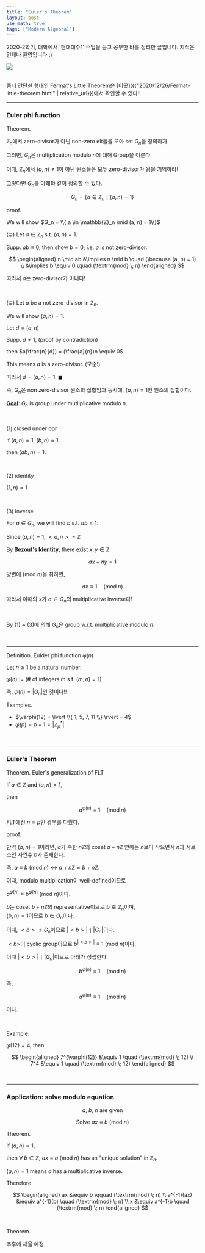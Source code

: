```yaml
---
title: "Euler's Theorem"
layout: post
use_math: true
tags: ["Modern Algebra1"]
---
```



2020-2학기, 대학에서 '현대대수1' 수업을 듣고 공부한 바를 정리한 글입니다. 지적은 언제나 환영입니다 :)

<div class="img-wrapper">
  <img src="{{ "/assets/img/group_meme.jpg" | relative_url }}">
</div><br>

좀더 간단한 형태인 Fermat's Little Theorem은 [이곳]({{"2020/12/26/Fermat-little-theorem.html" | relative_url}})에서 확인할 수 있다!!

<hr>

### Euler phi function

<span class="statement-title">Theorem.</span><br>

<div class="statement" markdown="1">

$\mathbb{Z}_n$에서 zero-divisor가 아닌 non-zero elt들을 모아 set $G_n$을 정의하자.

그러면, $G_n$은 multiplication modulo $n$에 대해 Group을 이룬다.

</div>

이때, $\mathbb{Z}_n$에서 $(a, n) \ne 1$이 아닌 원소들은 모두 zero-divisor가 됨을 기억하라!

그렇다면 $G_n$를 아래와 같이 정의할 수 있다.

$$
G_n = \{ a \in \mathbb{Z}_n \mid (a, n) = 1\}
$$

<span class="statement-title">proof.</span><br>

<div class="math-statement" markdown="1">

We will show $G_n = \\{ a \in \mathbb{Z}_n \mid (a, n) = 1\\}$

($\supseteq$) Let $a \in \mathbb{Z}_n$ s.t. $(a, n) = 1$.

Supp. $ab \equiv 0$, then show $b = 0$; i.e. $a$ is not zero-divisor.

$$
\begin{aligned}
    n \mid ab &\implies n \mid b \quad (\because (a, n) = 1) \\
              &\implies b \equiv 0 \quad (\textrm{mod} \; n)
\end{aligned}
$$

따라서 $a$는 zero-divisor가 아니다!

<br>

($\subseteq$) Let $a$ be a not zero-divisor in $\mathbb{Z}_n$.

We will show $(a, n) = 1$.

Let $d = (a, n)$

Supp. $d \ne 1$, (proof by contradiction)

then $a(\frac{n}{d}) = (\frac{a}{n})n \equiv 0$

This means $a$ is a zero-divisor. (모순!)

따라서 $d = (a, n) = 1$. $\blacksquare$

</div>

즉, $G_n$은 non zero-divisor 원소의 집합임과 동시에, $(a, n) = 1$인 원소의 집합이다.

<div class="math-statement" markdown="1">

**<u>Goal</u>**: $G_n$ is group under mutliplicative modulo $n$.

<br>

(1) closed under opr

if $(a, n) = 1$, $(b, n) = 1$, 

then $(ab, n) = 1$.

<br>

(2) identity 

$(1, n) = 1$

<br>

(3) inverse

For $a \in G_n$, we will find $b$ s.t. $ab = 1$.

Since $(a, n) = 1$, $< a, n > = \mathbb{Z}$

By **<u>Bezout's Identity</u>**, there exist $x, y \in \mathbb{Z}$

$$
ax + ny = 1
$$

양변에 (mod $n$)을 취하면,

$$
ax \equiv 1 \quad (\textrm{mod} \; n)
$$

따라서 이때의 $x$가 $a \in G_n$의 multiplicative inverse다!

<br>

By (1) ~ (3)에 의해 $G_n$은 group w.r.t. multiplicative modulo $n$.

</div>

<br>
<hr>

<span class="statement-title">Definition.</span> Eulder phi function $\varphi(n)$<br>

<div class="statement" markdown="1">

Let $n \ge 1$ be a natural number.

$\varphi(n)$ := (# of integers $m$ s.t. $(m, n) = 1$)

즉, $\varphi(n) = \lvert G_n \rvert$인 것이다!!

</div>

<span class="statement-title">Examples.</span><br>

- $\varphi(12) = \lvert \\{ 1, 5, 7, 11 \\} \rvert = 4$
- $\varphi(p) = p-1 = \lvert \mathbb{Z}^{*}_p \rvert$


<br>
<hr>

### Euler's Theorem

<span class="statement-title">Theorem.</span> Euler's generalization of FLT<br>

<div class="statement" markdown="1">

If $a \in \mathbb{Z}$ and $(a, n) = 1$,

then 

$$
a^{\varphi(n)} \equiv 1 \quad (\textrm{mod} \; n)
$$

FLT에선 $n = p$인 경우를 다뤘다.

</div>

<span class="statement-title">proof.</span><br>

<div class="math-statement" markdown="1">

만약 $(a, n) = 1$이라면, $a$가 속한 $n\mathbb{Z}$의 coset $a + n\mathbb{Z}$ 안에는 $n$보다 작으면서 $n$과 서로소인 자연수 $b$가 존재한다. 

즉, $a \equiv b$ (mod $n$) $\iff$ $a + n\mathbb{Z} = b + n\mathbb{Z}$.

이때, modulo multiplication이 well-defined이므로

$a^{\varphi(n)} \equiv b^{\varphi(n)}$ (mod $n$)이다.

$b$는 coset $b + n\mathbb{Z}$의 representative이므로 $b \in \mathbb{Z}_n$이며, <br>
$(b, n) = 1$이므로 $b \in G_n$이다.

이때, $< b > \le G_n$이므로 $\lvert < b > \rvert \mid \lvert G_n \rvert$이다.

$< b >$이 cyclic group이므로 $b^{\lvert < b > \rvert} \equiv 1$ (mod $n$)이다.

이때 $\lvert < b > \rvert \mid \lvert G_n \rvert$이므로 아래가 성립한다.

$$
b^{\varphi(n)} \equiv 1 \quad (\textrm{mod} \; n)
$$

즉, 

$$
a^{\varphi(n)} \equiv 1 \quad (\textrm{mod} \; n)
$$

이다.

</div>

<br>

<span class="statement-title">Example.</span><br>

$\varphi(12) = 4$, then

$$
\begin{aligned}
    7^{\varphi(12)} &\equiv 1 \quad (\textrm{mod} \; 12) \\
    7^4 &\equiv 1 \quad (\textrm{mod} \; 12)
\end{aligned}
$$

<br>
<hr>

### Application: solve modulo equation

<div style="text-align: center;">

$a$, $b$, $n$ are given <br>

Solve $ax \equiv b$ (mod $n$)

</div>

<span class="statement-title">Theorem.</span><br>

<div class="statement" markdown="1">

If $(a, n) = 1$, 

then $\forall \; b \in \mathbb{Z}$, $ax \equiv b$ (mod $n$) has an "unique solution" in $\mathbb{Z}_n$.

</div>

<div class="math-statement" markdown="1">

$(a, n) = 1$ means $a$ has a multiplicative inverse.

Therefore 

$$
\begin{aligned}
    ax &\equiv b \qquad (\textrm{mod} \; n) \\
    a^{-1}(ax) &\equiv a^{-1}(b) \quad (\textrm{mod} \; n) \\
    x &\equiv a^{-1}b \quad (\textrm{mod} \; n)
\end{aligned}
$$

</div>

<br>

<span class="statement-title">Theorem.</span><br>

<div class="statement" markdown="1">

추후에 채울 예정

</div>